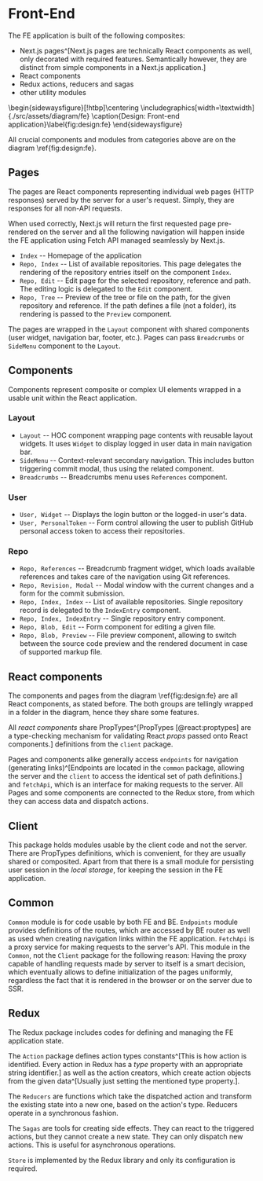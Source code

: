 # Front-End

The FE application is built of the following composites:

 - Next.js pages^[Next.js pages are technically React components as well, only decorated with required features. Semantically however, they are distinct from simple components in a Next.js application.]
 - React components
 - Redux actions, reducers and sagas
 - other utility modules

\begin{sidewaysfigure}[!htbp]\centering
	\includegraphics[width=\textwidth]{./src/assets/diagram/fe}
	\caption{Design: Front-end application}\label{fig:design:fe}
\end{sidewaysfigure}

All crucial components and modules from categories above are on the diagram \ref{fig:design:fe}.

## Pages

The pages are React components representing individual web pages (HTTP responses) served by the server for a user's request.
Simply, they are responses for all non-API requests.

When used correctly, Next.js will return the first requested page pre-rendered on the server and all the following navigation will happen inside the FE application using Fetch API managed seamlessly by Next.js.

 - `Index` -- Homepage of the application
 - `Repo, Index` -- List of available repositories. This page delegates the rendering of the repository entries itself on the component `Index`.
 - `Repo, Edit` -- Edit page for the selected repository, reference and path. The editing logic is delegated to the `Edit` component.
 - `Repo, Tree` -- Preview of the tree or file on the path, for the given repository and reference. If the path defines a file (not a folder), its rendering is passed to the `Preview` component.

The pages are wrapped in the `Layout` component with shared components (user widget, navigation bar, footer, etc.).
Pages can pass `Breadcrumbs` or `SideMenu` component to the `Layout`.


## Components

Components represent composite or complex UI elements wrapped in a usable unit within the React application.

### Layout
- `Layout` -- HOC component wrapping page contents with reusable layout widgets. It uses `Widget` to display logged in user data in main navigation bar.
- `SideMenu` -- Context-relevant secondary navigation. This includes button triggering commit modal, thus using the related component.
- `Breadcrumbs` -- Breadcrumbs menu uses `References` component.

### User

- `User, Widget` -- Displays the login button or the logged-in user's data.
- `User, PersonalToken` -- Form control allowing the user to publish GitHub personal access token to access their repositories.

### Repo

- `Repo, References` -- Breadcrumb fragment widget, which loads available references and takes care of the navigation using Git references.
- `Repo, Revision, Modal` -- Modal window with the current changes and a form for the commit submission.
- `Repo, Index, Index` -- List of available repositories. Single repository record is delegated to the `IndexEntry` component.
- `Repo, Index, IndexEntry` -- Single repository entry component.
- `Repo, Blob, Edit` -- Form component for editing a given file.
- `Repo, Blob, Preview` -- File preview component, allowing to switch between the source code preview and the rendered document in case of supported markup file.

## React components

The components and pages from the diagram \ref{fig:design:fe} are all React components, as stated before.
The both groups are tellingly wrapped in a folder in the diagram, hence they share some features.

All _react components_ share PropTypes^[PropTypes [@react:proptypes] are a type-checking mechanism for validating React _props_ passed onto React components.] definitions from the `client` package.

Pages and components alike generally access `endpoints` for navigation (generating links)^[Endpoints are located in the `common` package, allowing the server and the `client` to access the identical set of path definitions.] and `fetchApi`, which is an interface for making requests to the server.
All Pages and some components are connected to the Redux store, from which they can access data and dispatch actions.

## Client

This package holds modules usable by the client code and not the server.
There are PropTypes definitions, which is convenient, for they are usually shared or composited.
Apart from that there is a small module for persisting user session in the _local storage_, for keeping the session in the FE application.

## Common

`Common` module is for code usable by both FE and BE.
`Endpoints` module provides definitions of the routes, which are accessed by BE router as well as used when creating navigation links within the FE application.
`FetchApi` is a proxy service for making requests to the server's API.
This module in the `Common`, not the `Client` package for the following reason:
Having the proxy capable of handling requests made by server to itself is a smart decision, which eventually allows to define initialization of the pages uniformly, regardless the fact that it is rendered in the browser or on the server due to SSR.

## Redux

The Redux package includes codes for defining and managing the FE application state.

The `Action` package defines action types constants^[This is how action is identified. Every action in Redux has a *type* property with an appropriate string identifier.] as well as the action creators, which create action objects from the given data^[Usually just setting the mentioned type property.].

The `Reducers` are functions which take the dispatched action and transform the existing state into a new one, based on the action's type.
Reducers operate in a synchronous fashion.

The `Sagas` are tools for creating side effects.
They can react to the triggered actions, but they cannot create a new state.
They can only dispatch new actions.
This is useful for asynchronous operations.

`Store` is implemented by the Redux library and only its configuration is required.
